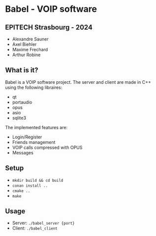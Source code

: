 # Babel - VOIP software
## EPITECH Strasbourg - 2024

- Alexandre Sauner
- Axel Biehler
- Maxime Frechard
- Arthur Robine

## What is it?
Babel is a VOIP software project. The server and client are made in C++ using the following libraires:
- qt
- portaudio
- opus
- asio
- sqlite3

The implemented features are:
- Login/Register
- Friends management
- VOIP calls compressed with OPUS
- Messages

## Setup
- `mkdir build && cd build`
- `conan install ..`
- `cmake ..`
- `make`

## Usage
- Server: `./babel_server {port}`
- Client: `./babel_client`
